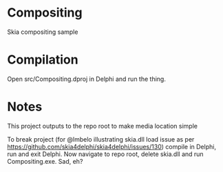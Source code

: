 # Compositing
Skia compositing sample

# Compilation

Open src/Compositing.dproj in Delphi and run the thing.

# Notes
This project outputs to the repo root to make media location simple

To break project (for @lmbelo illustrating skia.dll load issue as per https://github.com/skia4delphi/skia4delphi/issues/130) compile in Delphi, run and exit Delphi. Now navigate to repo root, delete skia.dll and run Compositing.exe. Sad, eh?
